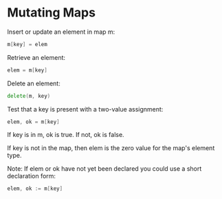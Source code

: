 # Mutating Maps
Insert or update an element in map m:

```go
m[key] = elem
```
Retrieve an element:

```go
elem = m[key]
``` 
Delete an element:

```go
delete(m, key)
```
Test that a key is present with a two-value assignment:

```go
elem, ok = m[key]
```
If key is in m, ok is true. If not, ok is false.

If key is not in the map, then elem is the zero value for the map's element type.

Note: If elem or ok have not yet been declared you could use a short declaration form:

```go
elem, ok := m[key]
```